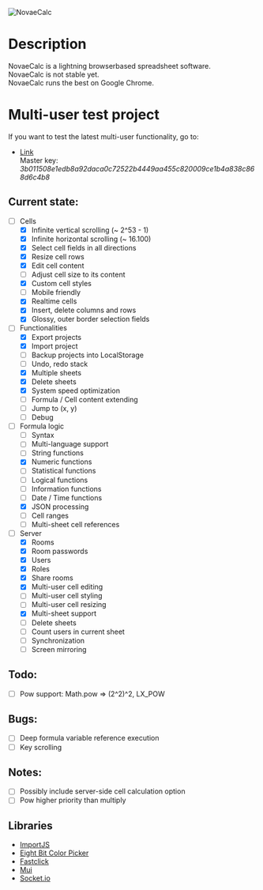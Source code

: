 ![NovaeCalc](http://i.imgur.com/hYWetxs.png)

# Description
NovaeCalc is a lightning browserbased spreadsheet software.<br/>
NovaeCalc is not stable yet.<br/>
NovaeCalc runs the best on Google Chrome.

# Multi-user test project
If you want to test the latest multi-user functionality, go to:
* [Link](http://felixmaier.info/NovaeCalc/?testroom1)<br/>
Master key: *3b011508e1edb8a92daca0c72522b4449aa455c820009ce1b4a838c868d6c4b8*

## Current state:

 - [ ] Cells
   - [x] Infinite vertical scrolling (~ 2^53 - 1)
   - [x] Infinite horizontal scrolling (~ 16.100)
   - [x] Select cell fields in all directions
   - [x] Resize cell rows
   - [x] Edit cell content
   - [ ] Adjust cell size to its content 
   - [x] Custom cell styles
   - [ ] Mobile friendly
   - [x] Realtime cells
   - [x] Insert, delete columns and rows
   - [x] Glossy, outer border selection fields

 - [ ] Functionalities
   - [x] Export projects
   - [x] Import project
   - [ ] Backup projects into LocalStorage
   - [ ] Undo, redo stack
   - [x] Multiple sheets
   - [x] Delete sheets
   - [x] System speed optimization
   - [ ] Formula / Cell content extending
   - [ ] Jump to (x, y)
   - [ ] Debug

- [ ] Formula logic
   - [ ] Syntax
   - [ ] Multi-language support
   - [ ] String functions
   - [x] Numeric functions
   - [ ] Statistical functions
   - [ ] Logical functions
   - [ ] Information functions
   - [ ] Date / Time functions
   - [x] JSON processing
   - [ ] Cell ranges
   - [ ] Multi-sheet cell references

- [ ] Server
   - [x] Rooms
   - [x] Room passwords
   - [x] Users
   - [x] Roles
   - [x] Share rooms
   - [x] Multi-user cell editing
   - [ ] Multi-user cell styling
   - [ ] Multi-user cell resizing
   - [x] Multi-sheet support
   - [ ] Delete sheets
   - [ ] Count users in current sheet
   - [ ] Synchronization
   - [ ] Screen mirroring

## Todo:
- [ ] Pow support: Math.pow => (2^2)^2, LX_POW

## Bugs:
- [ ] Deep formula variable reference execution
- [ ] Key scrolling

## Notes:
- [ ] Possibly include server-side cell calculation option
- [ ] Pow higher priority than multiply

## Libraries
 * [ImportJS](https://github.com/felixmaier/ImportJS)
 * [Eight Bit Color Picker](https://github.com/bilalq/eight-bit-color-picker)
 * [Fastclick](https://github.com/ftlabs/fastclick)
 * [Mui](https://github.com/muicss/mui)
 * [Socket.io](https://github.com/Automattic/socket.io)
